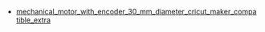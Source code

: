 * [mechanical_motor_with_encoder_30_mm_diameter_cricut_maker_compatible_extra](mechanical_motor_with_encoder_30_mm_diameter_cricut_maker_compatible_extra)

